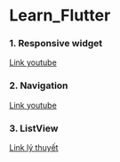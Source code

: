 # Learn_Flutter
### **1. Responsive widget**
[Link youtube](http://https://www.youtube.com/watch?v=MrPJBAOzKTQ)
### **2. Navigation**
[Link youtube](https://www.youtube.com/watch?v=hgNNLIpO5AM)
### **3. ListView**
[Link lý thuyết](https://viblo.asia/p/flutter-listview-va-scrollphysics-mot-cai-nhin-chi-tiet-3P0lP07mlox)
